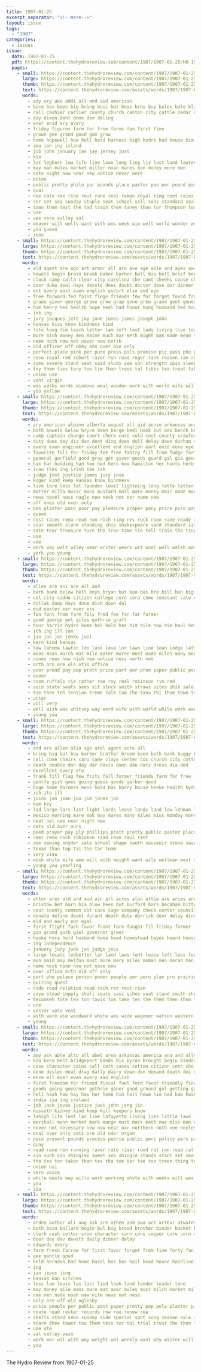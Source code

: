 ```yaml
---
title: 1907-01-25
excerpt_separator: "<!--more-->"
layout: issue
tags:
  - "1907"
categories:
  - issues
issue:
  date: 1907-01-25
  pdf: https://content.thehydroreview.com/content/1907/1907-01-25/HR-1907-01-25.pdf
  pages:
    - small: https://content.thehydroreview.com/content/1907/1907-01-25/small/HR-1907-01-25-01.jpg
      large: https://content.thehydroreview.com/content/1907/1907-01-25/large/HR-1907-01-25-01.jpg
      thumb: https://content.thehydroreview.com/content/1907/1907-01-25/thumbnails/HR-1907-01-25-01.jpg
      text: https://content.thehydroreview.com/assets/words/1907/1907-01-25/HR-1907-01-25-01.txt
      words:
        - ady ary ake addi all and aid american
        - bice box been big bring busi bet boys bros buy bales bale blaine bensen bank
        - call cashier carlier county church canton city cattle cedar chance college caddo corn cotton chie can
        - day dixon dent done dee deling
        - ener enid ery every
        - friday figures farm for from farms fan first fine
        - grown gee grand good gan grow
        - home hopewell how hull hold harness high hydro had house him hundred heis henke has hot
        - ima ion ing island
        - job john january jan jay jersey just
        - kin
        - lot leghorn low life line loan long ling liv last land lawrence lease
        - may man mules market miller moan mares mon money more men
        - note night now near new notice never nere
        - otton
        - public pretty philo par pounds place pastor peo per pound part
        - qual
        - ree rate rex rine rout rane real roman royal ring rent rains
        - ser set sea sunday staple seat school sell sons standard seals sen sey smart stock schoo still see send single state show seid ship
        - town them test the tad train then taney than tor thompson tow
        - use
        - vee vere valley val
        - weaver will wells want with wos week wie well world wonder worth wal weatherford winners
        - you yukon
        - zens
    - small: https://content.thehydroreview.com/content/1907/1907-01-25/small/HR-1907-01-25-02.jpg
      large: https://content.thehydroreview.com/content/1907/1907-01-25/large/HR-1907-01-25-02.jpg
      thumb: https://content.thehydroreview.com/content/1907/1907-01-25/thumbnails/HR-1907-01-25-02.jpg
      text: https://content.thehydroreview.com/assets/words/1907/1907-01-25/HR-1907-01-25-02.txt
      words:
        - ald agent are ago art armor all aro ave age able and ayes awa arn arm
        - bowels begin brain break baker barber boll bis bell brief been battle brow bal bring brand bread best brood blacksmith ber blood baby bas bay better box but bidding balm bro book bows back
        - clock camp calla clear city carolina che cant cheeks cause cheap captain cowan company con cong cloud cheers certa course come chic can cold cost carscallen curtain cai crawford close creek call cor comes
        - door duke deal days devold does doubt doctor dose dor dinner dog dys down dear day dul
        - ent every east even english escort else end eye
        - free forward fed faint flege friends few for forget found frances from farms ford factor felt fresh fatal fan florida fara figures french face
        - grape given george grave grow grap gone grew grand gent general guard grip gin gave gift german good goode georgia gow
        - him henry hes health hope heal had honor hung husband hed how hampshire hard hume heart hall hun hyde head has hundred husbands hiram her hen
        - ink ing
        - jury jacques jett joy jone jones james joseph john
        - kansas kiss know kindness kind
        - life long lim leach letter lam left last lady living live lock let like labor lup later lepage little landa lad
        - more mich money men maine much mar meth might mam made mean may mention mans mer many morning missouri morocco method man
        - name noth now not never new north
        - old officer off obey ono over ove only
        - perfect place pink per pure press pils promise pic pass pho proven pine present pugh pak people pobre pare pounds palm pager pheasant price
        - rose royal red robert razor run road roger rank reason ram ray read round rode range
        - somo severe stand seat said study see son strength spin sleep she square scripture such saint simple smokes strike ser still subject small starch sho six sir sick shim shoulders saga sale start soon street sup spring
        - toy them ties tary tow tim than trees tal tibbs tea treat takes tale too then thou tell tain town tool tree tone try tho the times
        - union use
        - vent virgin
        - was walks words windows weal wooden work with world wife williams way weeks wall wheat went well wily wilt weck won white west watch weak will
        - you yellow
    - small: https://content.thehydroreview.com/content/1907/1907-01-25/small/HR-1907-01-25-03.jpg
      large: https://content.thehydroreview.com/content/1907/1907-01-25/large/HR-1907-01-25-03.jpg
      thumb: https://content.thehydroreview.com/content/1907/1907-01-25/thumbnails/HR-1907-01-25-03.jpg
      text: https://content.thehydroreview.com/assets/words/1907/1907-01-25/HR-1907-01-25-03.txt
      words:
        - ary american alpine alberta august all aid annie arkansas and aken age alexandra are ally
        - both bowels below bryce been barge bedi book but box bench bottles back burns bein broadway body brought bulla bicker board better
        - camp captain change court chere cure cold cost county crawford come can child compo cough chance cayenne conner crew city condit cattle cheap charles canada
        - duty does day diz dan dent ding dyes dull delay down durham dally dye dane dublin death
        - every even engineer excellent end english earl enid eure eye ever eura eng
        - favorite full for friday fee free fantry fill from fudge fort figures furst face far front fare falling florence friend fond
        - general garfield good gray gon given goods guard gil gia george grave gen
        - hax har holding had hee hed hero how hamilton her hunts herb hydro him health has hands home handy
        - iron iles ing irish ibe ish
        - judge just justice james jury jose
        - koger kind keep kansas know kindness
        - live lore less let launder lewit lightning leng lette latter lite lydia labor line lai lynn legate
        - matter milla music mans mustard mall mate money mair made mountain many miss march much mcmillan materia moody more man mineral minor mass may missouri
        - news novel ness nagle now neck not nor name new
        - off ones old over only
        - pas plaster pain poor pay pleasure proper pany price puro payment pinkham plant people per prest part pla putnam pepper
        - queen
        - rest rates reno read ron rich ring res rock room rane ready roes
        - sour smooth slane standing ship shakespeare sand standard sites stops still stately street soe sloan smile stands strife senator starch soo sult sophus simple secret sit silence sale signs state small sewing stift seats such soon states school special shawnee side she stick safe stock session see staci
        - tate tear treasure ture tho tron tame tie tell train tha ting town test tracy taken ten tale than tee them then toll tree take the texas toa
        - use
        - vee
        - work way walt wiley wear writer wears wit wool well walsh washington western with while write water weekly was waste willam week wine world went wheat words worst will
        - york you young
    - small: https://content.thehydroreview.com/content/1907/1907-01-25/small/HR-1907-01-25-04.jpg
      large: https://content.thehydroreview.com/content/1907/1907-01-25/large/HR-1907-01-25-04.jpg
      thumb: https://content.thehydroreview.com/content/1907/1907-01-25/thumbnails/HR-1907-01-25-04.jpg
      text: https://content.thehydroreview.com/assets/words/1907/1907-01-25/HR-1907-01-25-04.txt
      words:
        - allen are ani ace all and
        - barn bank below bell boys bryan but boo bas bro bill ben big bride buffalo bret bush bradley bias bina
        - col city caddo citizen college corn cora come constant cate case
        - dollak damp days done dick down dal
        - eid easter ear ever ess
        - fin font from farm fils fred fee for far farmer
        - good george gol giles guthrie graft
        - hour harris hydro home hol halo has him hile how hie haul her heard hyde half habit heart health hank hall haye
        - ith ing ill ion
        - jan jon jen jenke just
        - kern kind kansas
        - law lahoma lawton lon last leva lor lawn line loan lodge latter lease len let
        - moos maas march mat mile mater moree must made miles many money myers
        - nines news now nish new notice ness north not
        - orth orn ore ols otis office
        - poor proud pay pap pratt price part per pron paper public pent present people past
        - queer
        - room ruffalo ria rather rae roy real robinson rim red
        - sein state seats sees sit stock smith straws sites shih sale soi see star sha school special south standard summer swell sender ship search such smiles store
        - tae thee teh tention treme talk tam the tana thi them town try
        - utter
        - vill very
        - well wish was whitsey way word wife with world while work want wire western weeks west will week weil weather webster works weatherford weekly wall willis
        - young you
    - small: https://content.thehydroreview.com/content/1907/1907-01-25/small/HR-1907-01-25-05.jpg
      large: https://content.thehydroreview.com/content/1907/1907-01-25/large/HR-1907-01-25-05.jpg
      thumb: https://content.thehydroreview.com/content/1907/1907-01-25/thumbnails/HR-1907-01-25-05.jpg
      text: https://content.thehydroreview.com/assets/words/1907/1907-01-25/HR-1907-01-25-05.txt
      words:
        - and are allen alia age arel agent acre all
        - bring big but buy barber brother broom been both bank buggy bros bon bandy better bonebrake box body butter
        - call come chairs caro came clays center cox church city cotton cream can chance cocks cook card clerk che confidential cee col creek corn
        - death double don day dar davis dann dau dats dress dia ded
        - excellent every eto
        - frank fill flag few frits fall former friends farm for free first from friday fine
        - gentle gist goes going guess goods gerber good
        - hoge home harness hens hold has harry house henke health hydro hollow hem hinton
        - ish ito ill
        - joins jan joan jou jim jones job
        - kom key
        - lad large lars last light lords lease lands land low lehman lilly life lew look lien left loan lint lahoma lon lall leer
        - mexico morning mare mak may mares many miles miss monday money milk market mules masta much made
        - neat nel nee near night new
        - oats old over ours
        - peed prayer pay ply phillips pratt pretty public pastor place pro part people price pond purdy pope
        - reer reno rock robinson road room raul rent
        - see sewing snyder sale school shape south souvenir stove save square seed sells saturday scott sear sunday store sell state set sam seen sand
        - texas than top tai the tar team
        - very view
        - wish white wife wee will with weight want wile wellman west wie while wheat well wear week wire warm work
        - young you yearling
    - small: https://content.thehydroreview.com/content/1907/1907-01-25/small/HR-1907-01-25-06.jpg
      large: https://content.thehydroreview.com/content/1907/1907-01-25/large/HR-1907-01-25-06.jpg
      thumb: https://content.thehydroreview.com/content/1907/1907-01-25/thumbnails/HR-1907-01-25-06.jpg
      text: https://content.thehydroreview.com/assets/words/1907/1907-01-25/HR-1907-01-25-06.txt
      words:
        - atter ares ald ard aud ain all acres alon attie are aries and alleen
        - bristow bet barn bia blow been but burford bars beckham bitter battle body back both bound bare board buffalo brother
        - cour county common cot case cage company check center council cor course come cannon clark city certain change cooley counts came
        - donate define devel durant death duty derrick door delay dings drought down day
        - eld end early eon egal
        - first flight fach favor front fare fought fil friday former fon for from few ferneau fort found fant fill
        - gin grand guth giel governor greer
        - haske hora held husband homa head homestead hayes heard house how hed hold had houston home has health horse her harper hour him heen hopkins
        - ing independence
        - january jury jude jon judge jess
        - large locati ledbetter lar land laws lent lease left less lon life lance long later lovera
        - mun maid may melton must more mary miles moman men moran man murders means monday much members made mitch money matters mile manner most moral
        - name neck noon now not nove new
        - over office orth old off only
        - part phe palace person power people per pero plan pro prairie phil
        - quiring quest
        - rade road relation read rach ret rest rien
        - saya stead supply shall seats sass schoo seat stand smith sheriff standing suit ship salary speaker show struck still sam slate safe state simple sunday such seven
        - tecumseh tate tea ton tavis twa take ten the them then thon than tory ting town
        - ure
        - vester vote vent
        - with warm wie woodward white was wide wagoner watson western won war way wal washington well wax went wan will
        - young
    - small: https://content.thehydroreview.com/content/1907/1907-01-25/small/HR-1907-01-25-07.jpg
      large: https://content.thehydroreview.com/content/1907/1907-01-25/large/HR-1907-01-25-07.jpg
      thumb: https://content.thehydroreview.com/content/1907/1907-01-25/thumbnails/HR-1907-01-25-07.jpg
      text: https://content.thehydroreview.com/assets/words/1907/1907-01-25/HR-1907-01-25-07.txt
      words:
        - amy ask able alto all abel area arkansas america ana and ally als are aud anger alfalfa ang
        - bin beco best bridgeport bands bis byron brought begin binder brothers been but box blow body born base big business buffalo bel brother barrett
        - case character cains call cott cases cotton citizen conn che cain county chi courage chose con costello cane can choice center child care
        - done desler deal drag dally dairy down den demand death doi danger day differ dry does daily
        - ence ell ever even every ean english
        - first freedom for friend fiscal fuel ford favor friendly fine free fund found french forward few fare fate fale farmer falfa fair fees france farm foll from
        - goods going governor guthrie gener good ground gol getting gallon goin grip
        - hell hash how hay has her home him halt howe hie had haw husband herd hammond har haskell
        - india isa ing ireland
        - job jack joves justice just john jong jin
        - kossuth kidney kind keep kill keepers know
        - lehigh life lent lar line lafayette living lies little laws look less lewis lesson love large labor let leap long lion law light
        - marshall mann market mark mange must mack matt mae miss man murray mort manner mighty money matter more march mills mary most milk mister mitch made many may mon men
        - never not necessary new now near nor northern noth nee neeley note
        - onal over only oats ore old odor organ
        - pain present pounds process peoria public peri policy pers pant people points post phe paper parag president per pale poor pha
        - quay
        - read rane ren running raver rate river rood rot run road rall
        - sin such son shingles sweet seo shingle stands stant set seat seth schoo story struck stack stance spells stright seen sean station say solid state size said single schooling southern safe seem soine sed states sunday sap sigh
        - tho tea tor taken than tex tha tee tar tae too treen thing terrible texas them times take the toper
        - union usi
        - vern voice
        - while waste way wills work working whyte with weeks will was weak world won willin welfare wagner washington why willan well west wax wise
        - you
        - zia
    - small: https://content.thehydroreview.com/content/1907/1907-01-25/small/HR-1907-01-25-08.jpg
      large: https://content.thehydroreview.com/content/1907/1907-01-25/large/HR-1907-01-25-08.jpg
      thumb: https://content.thehydroreview.com/content/1907/1907-01-25/thumbnails/HR-1907-01-25-08.jpg
      text: https://content.thehydroreview.com/assets/words/1907/1907-01-25/HR-1907-01-25-08.txt
      words:
        - arden author ali ang ask are athen and awa ace arthur atwater alor allen aves all ards
        - both bein ballard begin bal big brood brother binder basket best bus box
        - clerk cash cotton crow character carn cons copper cure corn col chester caddo cia call check can cor cece
        - door day dav dewitt daily dinner delay
        - edwards every
        - farm fresh farrow for first favor forget from fine forty fan
        - gee gentle good
        - held herndon had home hazel her has hail head house hainline hydro harris hey
        - ing
        - jan jesus jing
        - kansas kan kitchen
        - less lam louis las last lied look land lender leader lone
        - may money mile mans mare mat moar miles must milch market miller monda most mail monday more morning
        - nee nen note noah new nite news not ness
        - only ore off old oglesby
        - price people per public post paper pretty pop pela planter piles powder
        - route read recker records row ree renew rea
        - shells stand sebo sunday side special sant song season sale sake single snow star sas seater state see south sulkey sell school sun sims shay schoo stove sow soffer sunshine
        - teare thee tower toa them tess tor tal trial trust the then than taka tia tota tongue
        - use ute
        - val valley vain
        - work war wil with way weight wai weekly want why wister will winchester
        - you
---
```


The Hydro Review from 1907-01-25

<!--more-->


